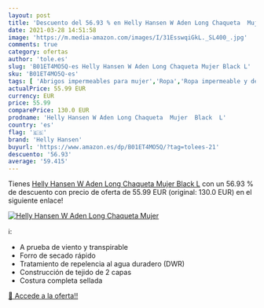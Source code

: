 ```yaml
---
layout: post
title: 'Descuento del 56.93 % en Helly Hansen W Aden Long Chaqueta  Mujer'
date: 2021-03-28 14:51:58
image: 'https://m.media-amazon.com/images/I/31EsswqiGkL._SL400_.jpg'
comments: true
category: ofertas
author: 'tole.es'
slug: 'B01ET4MO5Q-es Helly Hansen W Aden Long Chaqueta Mujer Black L'
sku: 'B01ET4MO5Q-es'
tags: [ 'Abrigos impermeables para mujer','Ropa','Ropa impermeable y de nieve para mujer','Ropa para mujer','chaqueta','helly hansen', ]
actualPrice: 55.99 EUR
currency: EUR
price: 55.99
comparePrice: 130.0 EUR
prodname: 'Helly Hansen W Aden Long Chaqueta  Mujer  Black  L'
country: 'es'
flag: '🇪🇸'
brand: 'Helly Hansen'
buyurl: 'https://www.amazon.es/dp/B01ET4MO5Q/?tag=tolees-21'
descuento: '56.93'
average: '59.415'
---
```


Tienes [Helly Hansen W Aden Long Chaqueta  Mujer  Black  L](https://www.amazon.es/dp/B01ET4MO5Q/?tag=tolees-21) con un 56.93 % de descuento con precio de oferta de 55.99 EUR (original: 130.0 EUR) en el siguiente enlace!

[![Helly Hansen W Aden Long Chaqueta  Mujer](https://m.media-amazon.com/images/I/31EsswqiGkL._SL400_.jpg)](https://www.amazon.es/dp/B01ET4MO5Q/?tag=tolees-21)

ℹ️:

- A prueba de viento y transpirable
- Forro de secado rápido
- Tratamiento de repelencia al agua duradero (DWR)
- Construcción de tejido de 2 capas
- Costura completa sellada

[🛒 Accede a la oferta!!](https://www.amazon.es/dp/B01ET4MO5Q/?tag=tolees-21)
